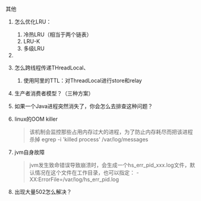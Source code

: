 其他

  1. 怎么优化LRU：

     1. 冷热LRU（相当于两个链表）
     2. LRU-K
     3. 多级LRU

  2. 

  3. 怎么跨线程传递THreadLocal、
     1. 使用阿里的TTL：对ThreadLocal进行store和relay

  4. 生产者消费者模型？（三种方案）

  5. 如果一个Java进程突然消失了，你会怎么去排查这种问题？
   1. linux的OOM killer

      > 该机制会监控那些占用内存过大的进程，为了防止内存耗尽而把该进程杀掉
      >  egrep -i 'killed process' /var/log/messages

   2. jvm自身故障

      > jvm发生致命错误导致崩溃时，会生成一个hs_err_pid_xxx.log文件，默认情况在这个文件在工作目录，也可以指定： -XX:ErrorFile=/var/log/hs_err_pid<pid>.log

  6. 出现大量502怎么解决？